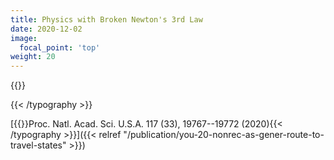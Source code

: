 ```yaml
---
title: Physics with Broken Newton's 3rd Law
date: 2020-12-02
image:
  focal_point: 'top'
weight: 20
---
```


{{<typography font="Roboto" size="18px" style="normal" weight="normal" >}}

{{< /typography >}}

[{{<typography font="Roboto" size="18px" style="normal" weight="normal" >}}Proc. Natl. Acad. Sci. U.S.A. 117 (33), 19767--19772 (2020){{< /typography >}}]({{< relref "/publication/you-20-nonrec-as-gener-route-to-travel-states" >}})

<!--more-->

